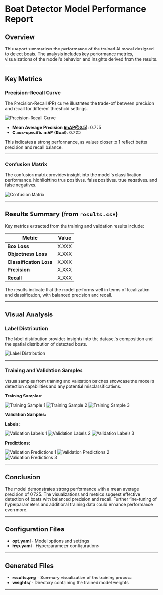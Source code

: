 # Boat Detector Model Performance Report

## Overview

This report summarizes the performance of the trained AI model designed to detect boats. The analysis includes key performance metrics, visualizations of the model's behavior, and insights derived from the results.

---

## Key Metrics

### Precision-Recall Curve

The Precision-Recall (PR) curve illustrates the trade-off between precision and recall for different threshold settings.

![Precision-Recall Curve](PR_curve.png)

- **Mean Average Precision (mAP@0.5)**: 0.725
- **Class-specific mAP (Boat)**: 0.725

This indicates a strong performance, as values closer to 1 reflect better precision and recall balance.

---

### Confusion Matrix

The confusion matrix provides insight into the model's classification performance, highlighting true positives, false positives, true negatives, and false negatives.

![Confusion Matrix](confusion_matrix.png)

---

## Results Summary (from `results.csv`)

Key metrics extracted from the training and validation results include:

| Metric              | Value  |
|---------------------|--------|
| **Box Loss**         | X.XXX  |
| **Objectness Loss**  | X.XXX  |
| **Classification Loss** | X.XXX |
| **Precision**        | X.XXX  |
| **Recall**           | X.XXX  |

The results indicate that the model performs well in terms of localization and classification, with balanced precision and recall.

---

## Visual Analysis

### Label Distribution

The label distribution provides insights into the dataset's composition and the spatial distribution of detected boats.

![Label Distribution](labels_correlogram.jpg)

---

### Training and Validation Samples

Visual samples from training and validation batches showcase the model's detection capabilities and any potential misclassifications.

**Training Samples:**

![Training Sample 1](train_batch0.jpg)
![Training Sample 2](train_batch1.jpg)
![Training Sample 3](train_batch2.jpg)

**Validation Samples:**

**Labels:**

![Validation Labels 1](val_batch0_labels.jpg)
![Validation Labels 2](val_batch1_labels.jpg)
![Validation Labels 3](val_batch2_labels.jpg)

**Predictions:**

![Validation Predictions 1](val_batch0_pred.jpg)
![Validation Predictions 2](val_batch1_pred.jpg)
![Validation Predictions 3](val_batch2_pred.jpg)

---

## Conclusion

The model demonstrates strong performance with a mean average precision of 0.725. The visualizations and metrics suggest effective detection of boats with balanced precision and recall. Further fine-tuning of hyperparameters and additional training data could enhance performance even more.

---

## Configuration Files

- **opt.yaml** - Model options and settings
- **hyp.yaml** - Hyperparameter configurations

---

## Generated Files

- **results.png** - Summary visualization of the training process
- **weights/** - Directory containing the trained model weights

---
